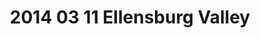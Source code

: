 ---
layout: blog
title: 2014 03 11 Ellensburg Valley
category: blog
lat: 46.88886
lng: -120.42972
altitude: 782.98
image: https://s3-us-west-2.amazonaws.com/worldcup14/2014-03-11 09:46:13 PDT.jpg
observation: 20140311094613PDT
---